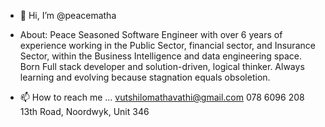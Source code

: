 - 👋 Hi, I’m @peacematha

-  About: Peace
Seasoned Software Engineer with over 6 years of experience working in the Public Sector, financial sector, and
Insurance Sector, within the Business Intelligence and data engineering space. Born Full stack developer and
solution-driven, logical thinker. Always learning and evolving because stagnation equals obsoletion.


- 📫 How to reach me ...
  vutshilomathavathi@gmail.com
  078 6096 208
  13th Road, Noordwyk, Unit 346

<!---
peacematha/peacematha is a ✨ special ✨ repository because its `README.md` (this file) appears on your GitHub profile.
You can click the Preview link to take a look at your changes.
--->
